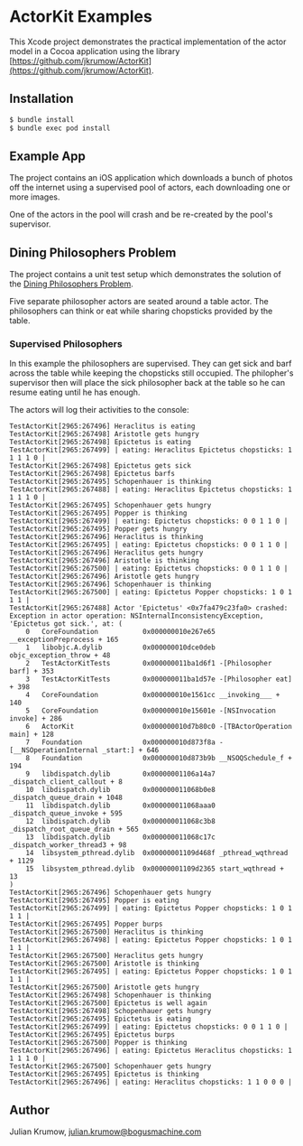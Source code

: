 # ActorKit Examples

This Xcode project demonstrates the practical implementation of the actor model in a Cocoa application using the library [https://github.com/jkrumow/ActorKit](https://github.com/jkrumow/ActorKit).

## Installation

```sh
$ bundle install
$ bundle exec pod install
```

## Example App

The project contains an iOS application which downloads a bunch of photos off the internet using a supervised pool of actors, each downloading one or more images.

One of the actors in the pool will crash and be re-created by the pool's supervisor.

## Dining Philosophers Problem

The project contains a unit test setup which demonstrates the solution of the [Dining Philosophers Problem](https://en.wikipedia.org/wiki/Dining_philosophers_problem).

Five separate philosopher actors are seated around a table actor. The philosophers can think or eat while sharing chopsticks provided by the table.

### Supervised Philosophers

In this example the philosophers are supervised. They can get sick and barf across the table while keeping the chopsticks still occupied. The philopher's supervisor then will place the sick philosopher back at the table so he can resume eating until he has enough.

The actors will log their activities to the console:

```
TestActorKit[2965:267496] Heraclitus is eating
TestActorKit[2965:267498] Aristotle gets hungry
TestActorKit[2965:267498] Epictetus is eating
TestActorKit[2965:267499] | eating: Heraclitus Epictetus chopsticks: 1 1 1 1 0 |
TestActorKit[2965:267498] Epictetus gets sick
TestActorKit[2965:267498] Epictetus barfs
TestActorKit[2965:267495] Schopenhauer is thinking
TestActorKit[2965:267488] | eating: Heraclitus Epictetus chopsticks: 1 1 1 1 0 |
TestActorKit[2965:267495] Schopenhauer gets hungry
TestActorKit[2965:267495] Popper is thinking
TestActorKit[2965:267499] | eating: Epictetus chopsticks: 0 0 1 1 0 |
TestActorKit[2965:267495] Popper gets hungry
TestActorKit[2965:267496] Heraclitus is thinking
TestActorKit[2965:267495] | eating: Epictetus chopsticks: 0 0 1 1 0 |
TestActorKit[2965:267496] Heraclitus gets hungry
TestActorKit[2965:267496] Aristotle is thinking
TestActorKit[2965:267500] | eating: Epictetus chopsticks: 0 0 1 1 0 |
TestActorKit[2965:267496] Aristotle gets hungry
TestActorKit[2965:267496] Schopenhauer is thinking
TestActorKit[2965:267500] | eating: Epictetus Popper chopsticks: 1 0 1 1 1 |
TestActorKit[2965:267488] Actor 'Epictetus' <0x7fa479c23fa0> crashed: Exception in actor operation: NSInternalInconsistencyException, 'Epictetus got sick.', at: (
	0   CoreFoundation           0x000000010e267e65 __exceptionPreprocess + 165
	1   libobjc.A.dylib          0x000000010dce0deb objc_exception_throw + 48
	2   TestActorKitTests        0x000000011ba1d6f1 -[Philosopher barf] + 353
	3   TestActorKitTests        0x000000011ba1d57e -[Philosopher eat] + 398
	4   CoreFoundation           0x000000010e1561cc __invoking___ + 140
	5   CoreFoundation           0x000000010e15601e -[NSInvocation invoke] + 286
	6   ActorKit                 0x000000010d7b80c0 -[TBActorOperation main] + 128
	7   Foundation               0x000000010d873f8a -[__NSOperationInternal _start:] + 646
	8   Foundation               0x000000010d873b9b __NSOQSchedule_f + 194
	9   libdispatch.dylib        0x00000001106a14a7 _dispatch_client_callout + 8
	10  libdispatch.dylib        0x000000011068b0e8 _dispatch_queue_drain + 1048
	11  libdispatch.dylib        0x000000011068aaa0 _dispatch_queue_invoke + 595
	12  libdispatch.dylib        0x000000011068c3b8 _dispatch_root_queue_drain + 565
	13  libdispatch.dylib        0x000000011068c17c _dispatch_worker_thread3 + 98
	14  libsystem_pthread.dylib  0x00000001109d468f _pthread_wqthread + 1129
	15  libsystem_pthread.dylib  0x00000001109d2365 start_wqthread + 13
)
TestActorKit[2965:267496] Schopenhauer gets hungry
TestActorKit[2965:267495] Popper is eating
TestActorKit[2965:267499] | eating: Epictetus Popper chopsticks: 1 0 1 1 1 |
TestActorKit[2965:267495] Popper burps
TestActorKit[2965:267500] Heraclitus is thinking
TestActorKit[2965:267498] | eating: Epictetus Popper chopsticks: 1 0 1 1 1 |
TestActorKit[2965:267500] Heraclitus gets hungry
TestActorKit[2965:267500] Aristotle is thinking
TestActorKit[2965:267495] | eating: Epictetus Popper chopsticks: 1 0 1 1 1 |
TestActorKit[2965:267500] Aristotle gets hungry
TestActorKit[2965:267498] Schopenhauer is thinking
TestActorKit[2965:267500] Epictetus is well again
TestActorKit[2965:267498] Schopenhauer gets hungry
TestActorKit[2965:267495] Epictetus is eating
TestActorKit[2965:267499] | eating: Epictetus chopsticks: 0 0 1 1 0 |
TestActorKit[2965:267495] Epictetus burps
TestActorKit[2965:267500] Popper is thinking
TestActorKit[2965:267496] | eating: Epictetus Heraclitus chopsticks: 1 1 1 1 0 |
TestActorKit[2965:267500] Schopenhauer gets hungry
TestActorKit[2965:267495] Epictetus is thinking
TestActorKit[2965:267496] | eating: Heraclitus chopsticks: 1 1 0 0 0 |
```

## Author

Julian Krumow, julian.krumow@bogusmachine.com
